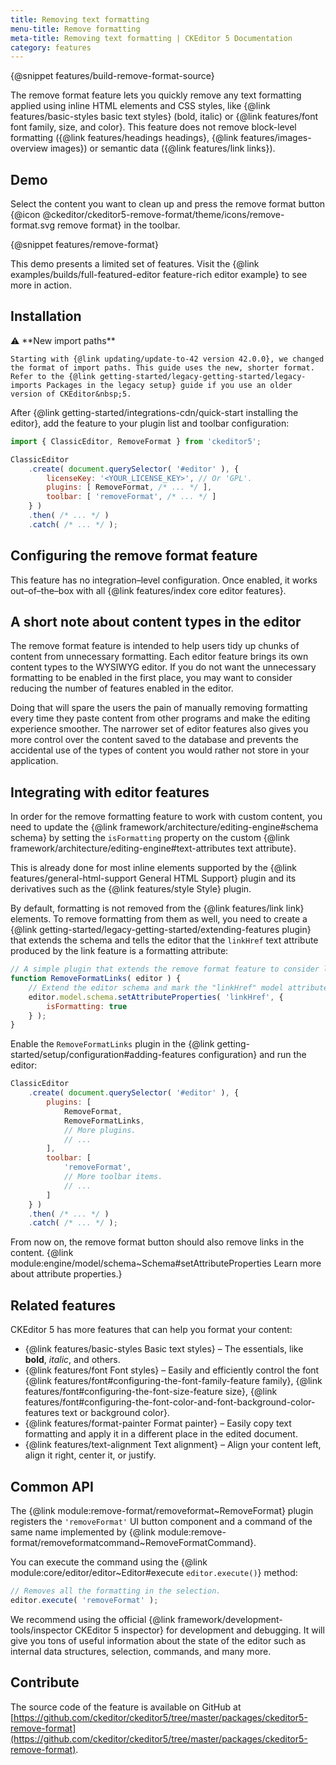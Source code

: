 ```yaml
---
title: Removing text formatting
menu-title: Remove formatting
meta-title: Removing text formatting | CKEditor 5 Documentation
category: features
---
```


{@snippet features/build-remove-format-source}

The remove format feature lets you quickly remove any text formatting applied using inline HTML elements and CSS styles, like {@link features/basic-styles basic text styles} (bold, italic) or {@link features/font font family, size, and color}. This feature does not remove block-level formatting ({@link features/headings headings}, {@link features/images-overview images}) or semantic data ({@link features/link links}).

## Demo

Select the content you want to clean up and press the remove format button {@icon @ckeditor/ckeditor5-remove-format/theme/icons/remove-format.svg remove format} in the toolbar.

{@snippet features/remove-format}

<info-box info>
	This demo presents a limited set of features. Visit the {@link examples/builds/full-featured-editor feature-rich editor example} to see more in action.
</info-box>

## Installation

<info-box info>
	⚠️ **New import paths**

	Starting with {@link updating/update-to-42 version 42.0.0}, we changed the format of import paths. This guide uses the new, shorter format. Refer to the {@link getting-started/legacy-getting-started/legacy-imports Packages in the legacy setup} guide if you use an older version of CKEditor&nbsp;5.
</info-box>

After {@link getting-started/integrations-cdn/quick-start installing the editor}, add the feature to your plugin list and toolbar configuration:

```js
import { ClassicEditor, RemoveFormat } from 'ckeditor5';

ClassicEditor
	.create( document.querySelector( '#editor' ), {
		licenseKey: '<YOUR_LICENSE_KEY>', // Or 'GPL'.
		plugins: [ RemoveFormat, /* ... */ ],
		toolbar: [ 'removeFormat', /* ... */ ]
	} )
	.then( /* ... */ )
	.catch( /* ... */ );
```

## Configuring the remove format feature

This feature has no integration–level configuration. Once enabled, it works out–of–the–box with all {@link features/index core editor features}.

## A short note about content types in the editor

The remove format feature is intended to help users tidy up chunks of content from unnecessary formatting. Each editor feature brings its own content types to the WYSIWYG editor. If you do not want the unnecessary formatting to be enabled in the first place, you may want to consider reducing the number of features enabled in the editor.

Doing that will spare the users the pain of manually removing formatting every time they paste content from other programs and make the editing experience smoother. The narrower set of editor features also gives you more control over the content saved to the database and prevents the accidental use of the types of content you would rather not store in your application.

## Integrating with editor features

In order for the remove formatting feature to work with custom content, you need to update the {@link framework/architecture/editing-engine#schema schema} by setting the `isFormatting` property on the custom {@link framework/architecture/editing-engine#text-attributes text attribute}.

This is already done for most inline elements supported by the {@link features/general-html-support General HTML Support} plugin and its derivatives such as the {@link features/style Style} plugin.

By default, formatting is not removed from the {@link features/link link} elements. To remove formatting from them as well, you need to create a {@link getting-started/legacy-getting-started/extending-features plugin} that extends the schema and tells the editor that the `linkHref` text attribute produced by the link feature is a formatting attribute:

```js
// A simple plugin that extends the remove format feature to consider links.
function RemoveFormatLinks( editor ) {
	// Extend the editor schema and mark the "linkHref" model attribute as formatting.
	editor.model.schema.setAttributeProperties( 'linkHref', {
		isFormatting: true
	} );
}
```

Enable the `RemoveFormatLinks` plugin in the {@link getting-started/setup/configuration#adding-features configuration} and run the editor:

```js
ClassicEditor
	.create( document.querySelector( '#editor' ), {
		plugins: [
			RemoveFormat,
			RemoveFormatLinks,
			// More plugins.
			// ...
		],
		toolbar: [
			'removeFormat',
			// More toolbar items.
			// ...
		]
	} )
	.then( /* ... */ )
	.catch( /* ... */ );
```

From now on, the remove format button should also remove links in the content. {@link module:engine/model/schema~Schema#setAttributeProperties Learn more about attribute properties.}

## Related features

CKEditor&nbsp;5 has more features that can help you format your content:
* {@link features/basic-styles Basic text styles} &ndash; The essentials, like **bold**, *italic*, and others.
* {@link features/font Font styles} &ndash; Easily and efficiently control the font {@link features/font#configuring-the-font-family-feature family}, {@link features/font#configuring-the-font-size-feature size}, {@link features/font#configuring-the-font-color-and-font-background-color-features text or background color}.
* {@link features/format-painter Format painter} &ndash; Easily copy text formatting and apply it in a different place in the edited document.
* {@link features/text-alignment Text alignment} &ndash; Align your content left, align it right, center it, or justify.

## Common API

The {@link module:remove-format/removeformat~RemoveFormat} plugin registers the `'removeFormat'` UI button component and a command of the same name implemented by {@link module:remove-format/removeformatcommand~RemoveFormatCommand}.

You can execute the command using the {@link module:core/editor/editor~Editor#execute `editor.execute()`} method:

```js
// Removes all the formatting in the selection.
editor.execute( 'removeFormat' );
```

<info-box>
	We recommend using the official {@link framework/development-tools/inspector CKEditor&nbsp;5 inspector} for development and debugging. It will give you tons of useful information about the state of the editor such as internal data structures, selection, commands, and many more.
</info-box>

## Contribute

The source code of the feature is available on GitHub at [https://github.com/ckeditor/ckeditor5/tree/master/packages/ckeditor5-remove-format](https://github.com/ckeditor/ckeditor5/tree/master/packages/ckeditor5-remove-format).
